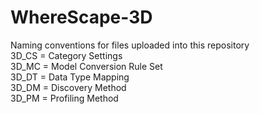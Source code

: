 # WhereScape-3D
Naming conventions for files uploaded into this repository  
3D_CS = Category Settings  
3D_MC = Model Conversion Rule Set  
3D_DT = Data Type Mapping  
3D_DM = Discovery Method  
3D_PM = Profiling Method  
